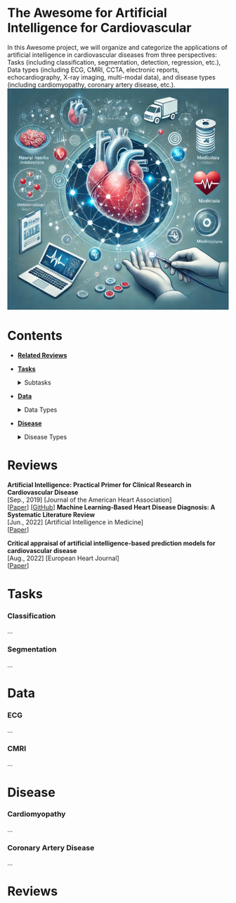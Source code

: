 # The Awesome for Artificial Intelligence for Cardiovascular

In this Awesome project, we will organize and categorize the applications of artificial intelligence in cardiovascular diseases from three perspectives: Tasks (including classification, segmentation, detection, regression, etc.), Data types (including ECG, CMRI, CCTA, electronic reports, echocardiography, X-ray imaging, multi-modal data), and disease types (including cardiomyopathy, coronary artery disease, etc.).
![homepage_image](https://github.com/WFLiu0327/Awesome-for-AI-in-Cardiovascular/blob/main/imgs/1fc58f96-711b-4247-ae8d-f59dd6cbb9ac.png)


# **Contents**
* **[Related Reviews](#Reviews)**
* **[Tasks](#Tasks)**
  <details>
    <summary>Subtasks</summary>

    * [Classification](#classification)
    * [Segmentation](#segmentation)
    * [Detection](#detection)
    * [Regression](#regression)
    * [Prediction](#prediction)

  </details>

* **[Data](#Data)**
  <details>
    <summary>Data Types</summary>

    * [ECG](#ecg)
    * [CMRI](#cmri)
    * [CCTA](#ccta)
    * [Electronic Reports](#electronic-reports)
    * [Echocardiography](#echocardiography)
    * [X-ray Imaging](#x-ray-imaging)
    * [Multimodal Data](#multimodal-data)

  </details>

* **[Disease](#Disease)**
  <details>
    <summary>Disease Types</summary>

    * [Cardiomyopathy](#cardiomyopathy)
    * [Coronary Artery Disease](#coronary-artery-disease)
    * [Arrhythmias](#arrhythmias)
    * [Heart Failure](#heart-failure)
    * [Valvular Disease](#valvular-disease)
    * [Congenital Heart Diseases](#congenital-heart-diseases)

  </details>

# **Reviews**
**Artificial Intelligence: Practical Primer for Clinical Research in Cardiovascular Disease** \
[Sep., 2019] [Journal of the American Heart Association] \
[[Paper](https://www.ahajournals.org/doi/full/10.1161/JAHA.119.012788)] [[GitHub](https://github.com/ChunmingHe/awesome-diffusion-models-in-low-level-vision)]
**Machine Learning-Based Heart Disease Diagnosis: A Systematic Literature Review** \
[Jun., 2022] [Artificial Intelligence in Medicine] \
[[Paper](https://www.sciencedirect.com/science/article/pii/S0933365722000549)] 

**Critical appraisal of artificial intelligence-based prediction models for cardiovascular disease**\
[Aug., 2022] [European Heart Journal] \
[[Paper](https://academic.oup.com/eurheartj/article/43/31/2921/6593474)] 
# **Tasks**

### Classification
...

### Segmentation
...

# **Data**

### ECG
...

### CMRI
...

# **Disease**

### Cardiomyopathy
...

### Coronary Artery Disease
...

# **Reviews**




